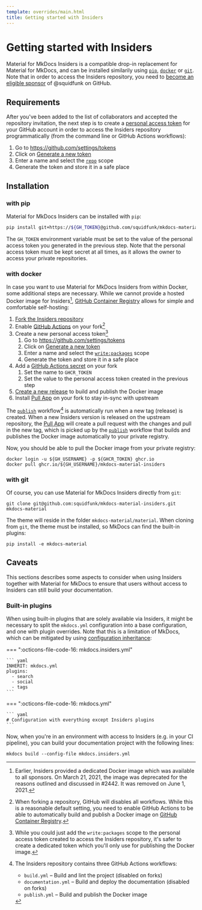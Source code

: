 ```yaml
---
template: overrides/main.html
title: Getting started with Insiders
---
```


# Getting started with Insiders

Material for MkDocs Insiders is a compatible drop-in replacement for Material
for MkDocs, and can be installed similarily using [`pip`][pip],
[`docker`][docker] or [`git`][git]. Note that in order to access the Insiders 
repository, you need to [become an eligible sponsor] of @squidfunk on GitHub.

  [pip]: #with-pip
  [docker]: #with-docker
  [git]: #with-git
  [become an eligible sponsor]: index.md#how-to-become-a-sponsor

## Requirements

After you've been added to the list of collaborators and accepted the
repository invitation, the next step is to create a [personal access token] for
your GitHub account in order to access the Insiders repository programmatically 
(from the command line or GitHub Actions workflows):

1.  Go to https://github.com/settings/tokens
2.  Click on [Generate a new token]
3.  Enter a name and select the [`repo`][scopes] scope
4.  Generate the token and store it in a safe place

  [personal access token]: https://docs.github.com/en/github/authenticating-to-github/creating-a-personal-access-token
  [Generate a new token]: https://github.com/settings/tokens/new
  [scopes]: https://docs.github.com/en/developers/apps/scopes-for-oauth-apps#available-scopes

## Installation

### with pip

Material for MkDocs Insiders can be installed with `pip`:

``` sh
pip install git+https://${GH_TOKEN}@github.com/squidfunk/mkdocs-material-insiders.git
```

The `GH_TOKEN` environment variable must be set to the value of the personal
access token you generated in the previous step. Note that the personal access
token must be kept secret at all times, as it allows the owner to access your
private repositories.

### with docker

In case you want to use Material for MkDocs Insiders from within Docker, some
additional steps are necessary. While we cannot provide a hosted Docker image
for Insiders[^2], [GitHub Container Registry] allows for simple and
comfortable self-hosting:

1.  [Fork the Insiders repository]
2.  Enable [GitHub Actions] on your fork[^3]
3.  Create a new personal access token[^4]
    1.  Go to https://github.com/settings/tokens
    2.  Click on [Generate a new token]
    3.  Enter a name and select the [`write:packages`][scopes] scope
    4.  Generate the token and store it in a safe place
4.  Add a [GitHub Actions secret] on your fork
    1.  Set the name to `GHCR_TOKEN`
    2.  Set the value to the personal access token created in the previous step
5.  [Create a new release] to build and publish the Docker image
6.  Install [Pull App] on your fork to stay in-sync with upstream

The [`publish`][publish] workflow[^5] is automatically run when a new tag
(release) is created. When a new Insiders version is released on the upstream 
repository, the [Pull App] will create a pull request with the changes and
pull in the new tag, which is picked up by the [`publish`][publish] workflow
that builds and publishes the Docker image automatically to your private
registry.

Now, you should be able to pull the Docker image from your private registry:

```
docker login -u ${GH_USERNAME} -p ${GHCR_TOKEN} ghcr.io
docker pull ghcr.io/${GH_USERNAME}/mkdocs-material-insiders
```

  [^2]:
    Earlier, Insiders provided a dedicated Docker image which was available to
    all sponsors. On March 21, 2021, the image was deprecated for the reasons
    outlined and discussed in #2442. It was removed on June 1, 2021.

  [^3]:
    When forking a repository, GitHub will disables all workflows. While this
    is a reasonable default setting, you need to enable GitHub Actions to be
    able to automatically build and publish a Docker image on
    [GitHub Container Registry].

  [^4]:
    While you could just add the `write:packages` scope to the personal access
    token created to access the Insiders repository, it's safer to create a
    dedicated token which you'll only use for publishing the Docker image.

  [^5]:
    The Insiders repository contains three GitHub Actions workflows:

    - `build.yml` – Build and lint the project (disabled on forks)
    - `documentation.yml` – Build and deploy the documentation (disabled on forks)
    - `publish.yml` – Build and publish the Docker image

### with git

Of course, you can use Material for MkDocs Insiders directly from `git`:

```
git clone git@github.com:squidfunk/mkdocs-material-insiders.git mkdocs-material
```

The theme will reside in the folder `mkdocs-material/material`. When cloning
from `git`, the theme must be installed, so MkDocs can find the built-in
plugins:

```
pip install -e mkdocs-material
```

  [GitHub Container Registry]: https://docs.github.com/en/packages/guides/about-github-container-registry
  [Fork the Insiders repository]: https://github.com/squidfunk/mkdocs-material-insiders/fork
  [GitHub Actions]: https://docs.github.com/en/github/administering-a-repository/disabling-or-limiting-github-actions-for-a-repository
  [packages scope]: https://docs.github.com/en/developers/apps/scopes-for-oauth-apps#available-scopes
  [GitHub Actions secret]: https://docs.github.com/en/actions/reference/encrypted-secrets#creating-encrypted-secrets-for-a-repository
  [Create a new release]: https://docs.github.com/en/github/administering-a-repository/managing-releases-in-a-repository#creating-a-release
  [Pull App]: https://github.com/apps/pull
  [publish]: https://github.com/squidfunk/mkdocs-material-insiders/blob/master/.github/workflows/publish.yml

## Caveats

This sections describes some aspects to consider when using Insiders together
with Material for MkDocs to ensure that users without access to Insiders can
still build your documentation.

### Built-in plugins

When using built-in plugins that are solely available via Insiders, it might be 
necessary to split the `mkdocs.yml` configuration into a base configuration, and
one with plugin overrides. Note that this is a limitation of MkDocs, which can
be mitigated by using [configuration inheritance]:

=== ":octicons-file-code-16: mkdocs.insiders.yml"

    ``` yaml
    INHERIT: mkdocs.yml
    plugins:
      - search
      - social
      - tags
    ```

=== ":octicons-file-code-16: mkdocs.yml"

    ``` yaml
    # Configuration with everything except Insiders plugins
    ```

Now, when you're in an environment with access to Insiders (e.g. in your CI
pipeline), you can build your documentation project with the following lines:

```
mkdocs build --config-file mkdocs.insiders.yml
```

  [configuration inheritance]: https://www.mkdocs.org/user-guide/configuration/#configuration-inheritance
